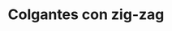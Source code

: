 ---
title: Colgantes con zig-zag
date: 
draft: false

# descripcion
description : Aro de plata pasante

materials: Plata 925

color: Plateado

dimensions: 1,8cm diam x 3,5cm largo

code: 01-20-0454

type: "Aros"

categories: []

# Images
# first image will be shown in the product page
images:
  # - image: "images/path_to_image"
  # La ubicacion de las imagenes es imagenes/Aros/Aros.Solo Plata/01-20-0454-colgantes-con-zigzag
  - image: "./images/aros/solo_plata/01-20-0454-colgantes-con-zigzag_a.JPG"
  - image: "./images/aros/solo_plata/01-20-0454-colgantes-con-zigzag_b.JPG"
---